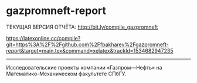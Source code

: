 # gazpromneft-report

ТЕКУЩАЯ ВЕРСИЯ ОТЧЁТА: http://bit.ly/compile_gazpromneft

https://latexonline.cc/compile?git=https%3A%2F%2Fgithub.com%2Ffbakharev%2Fgazpromneft-report&target=main.tex&command=xelatex&trackId=1534682947235

----------------
Исследовательские проекты компании «Газпром—Нефть» на Математико-Механическом факультете СПбГУ.
